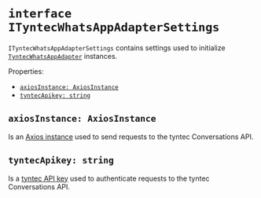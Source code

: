 # `interface ITyntecWhatsAppAdapterSettings`

`ITyntecWhatsAppAdapterSettings` contains settings used to initialize [`TyntecWhatsAppAdapter`](./TyntecWhatsAppAdapter.md)
instances.

Properties:
* [`axiosInstance: AxiosInstance`](#axiosinstance-axiosinstance)
* [`tyntecApikey: string`](#tyntecapikey-string)


## `axiosInstance: AxiosInstance`

Is an [Axios instance](https://github.com/axios/axios) used to send requests to
the tyntec Conversations API.


## `tyntecApikey: string`

Is a [tyntec API key](https://www.tyntec.com/docs/faq-whatsapp-business-onboarding-how-can-i-get-api-key-setup-my-whatsapp-business-account)
used to authenticate requests to the tyntec Conversations API.
